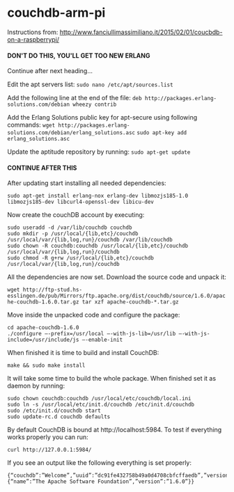 # couchdb-arm-pi

Instructions from: http://www.fanciullimassimiliano.it/2015/02/01/coucbdb-on-a-raspberrypi/

#### DON'T DO THIS, YOU'LL GET TOO NEW ERLANG #####
Continue after next heading...

Edit the apt servers list:
`sudo nano /etc/apt/sources.list`

Add the following line at the end of the file:
`deb http://packages.erlang-solutions.com/debian wheezy contrib`

Add the Erlang Solutions public key for apt-secure using following commands:
`wget http://packages.erlang-solutions.com/debian/erlang_solutions.asc`
`sudo apt-key add erlang_solutions.asc`

Update the aptitude repository by running:
`sudo apt-get update`

#### CONTINUE AFTER THIS ####

After updating start installing all needed dependencies:

`sudo apt-get install erlang-nox erlang-dev libmozjs185-1.0 libmozjs185-dev libcurl4-openssl-dev libicu-dev`

Now create the couchDB account by executing:
```
sudo useradd -d /var/lib/couchdb couchdb
sudo mkdir -p /usr/local/{lib,etc}/couchdb /usr/local/var/{lib,log,run}/couchdb /var/lib/couchdb
sudo chown -R couchdb:couchdb /usr/local/{lib,etc}/couchdb /usr/local/var/{lib,log,run}/couchdb
sudo chmod -R g+rw /usr/local/{lib,etc}/couchdb /usr/local/var/{lib,log,run}/couchdb
```

All the dependencies are now set. Download the source code and unpack it:

`wget http://ftp-stud.hs-esslingen.de/pub/Mirrors/ftp.apache.org/dist/couchdb/source/1.6.0/apache-couchdb-1.6.0.tar.gz tar xzf apache-couchdb-*.tar.gz`

Move inside the unpacked code and configure the package:
```
cd apache-couchdb-1.6.0
./configure —-prefix=/usr/local —-with-js-lib=/usr/lib —-with-js-include=/usr/include/js —-enable-init
```

When finished it is time to build and install CouchDB:

`make && sudo make install`

It will take some time to build the whole package. When finished set it as daemon by running:
```
sudo chown couchdb:couchdb /usr/local/etc/couchdb/local.ini
sudo ln -s /usr/local/etc/init.d/couchdb /etc/init.d/couchdb
sudo /etc/init.d/couchdb start
sudo update-rc.d couchdb defaults
```

By default CouchDB is bound at http://localhost:5984. To test if everything works properly you can run:

`curl http://127.0.0.1:5984/`

If you see an output like the following everything is set properly:
```
{“couchdb”:”Welcome”,”uuid”:”dc91fe432758b49a0d4708cbfcffaedb”,”version”:”1.6.0”,”vendor”:{“name”:”The Apache Software Foundation”,”version”:”1.6.0”}}
```
